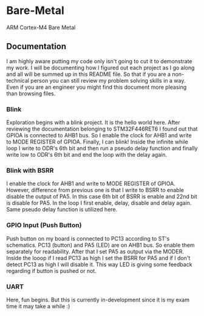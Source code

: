 # Bare-Metal
 ARM Cortex-M4 Bare Metal

## Documentation
 I am highly aware putting my code only isn't going to cut it to demonstrate my work. I will be documenting how I figured out each project as I go along and all will be summed up in this README file. So that if you are a non-technical person you can still review my problem solving skills in a way. Even if you are an engineer you might find this document more pleasing than browsing files.

### Blink
Exploration begins with a blink project. It is the hello world here. After reviewing the documentation belonging to STM32F446RET6 I found out that GPIOA is connected to AHB1 bus. So I enable the clock for AHB1 and write to MODE REGISTER of GPIOA. 
Finally, I can blink! Inside the infinite while loop I write to ODR's 6th bit and then run a pseudo delay function and finally write low to ODR's 6th bit and end the loop with the delay again. 

### Blink with BSRR
I enable the clock for AHB1 and write to MODE REGISTER of GPIOA. However, difference from previous one is that I write to BSRR to enable disable the output of PA5. In this case 6th bit of BSRR is enable and 22nd bit is disable for PA5.
In the loop I first enable, delay, disable and delay again. Same pseudo delay function is utilized here.

### GPIO Input (Push Button)
Push button on my board is connected to PC13 according to ST's schematics. PC13 (button) and PA5 (LED) are on AHB1 bus. So enable them separately for readability. After that I set PA5 as output via the MODER. 
Inside the looop if I read PC13 as high I set the BSRR for PA5 and if I don't detect PC13 as high I will disable it.
This way LED is giving some feedback regarding if button is pushed or not.

### UART
Here, fun begins. But this is currently in-development since it is my exam time it may take a while :)
